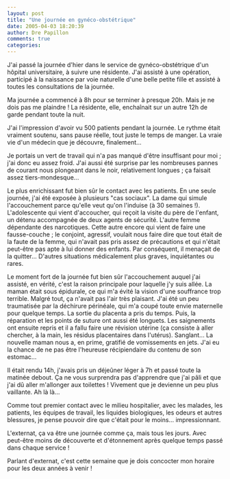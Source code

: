 ```yaml
---
layout: post
title: "Une journée en gynéco-obstétrique"
date: 2005-04-03 18:20:39
author: Dre Papillon
comments: true
categories: 
---
```



J'ai passé la journée d'hier dans le service de gynéco-obstétrique d'un hôpital universitaire, à suivre une résidente.  J'ai assisté à une opération, participé à la naissance par voie naturelle d'une belle petite fille et assisté à toutes les consultations de la journée.

Ma journée a commencé à 8h pour se terminer à presque 20h.  Mais je ne dois pas me plaindre !  La résidente, elle, enchaînait sur un autre 12h de garde pendant toute la nuit.

J'ai l'impression d'avoir vu 500 patients pendant la journée.  Le rythme était vraiment soutenu, sans pause réelle, tout juste le temps de manger.  La vraie vie d'un médecin que je découvre, finalement...

Je portais un vert de travail qui n'a pas manqué d'être insuffisant pour moi ; j'ai donc eu assez froid.  J'ai aussi été surprise par les nombreuses pannes de courant nous plongeant dans le noir, relativement longues ; ça faisait assez tiers-mondesque...

Le plus enrichissant fut bien sûr le contact avec les patients.  En une seule journée, j'ai été exposée à plusieurs "cas sociaux".  La dame qui simule l'accouchement parce qu'elle veut qu'on l'induise (à 30 semaines !).  L'adolescente qui vient d'accoucher, qui reçoit la visite du père de l'enfant, un détenu accompagnée de deux agents de sécurité.  L'autre femme dépendante des narcotiques.  Cette autre encore qui vient de faire une fausse-couche ; le conjoint, agressif, voulait nous faire dire que tout était de la faute de la femme, qui n'avait pas pris assez de précautions et qui n'était peut-être pas apte à lui donner des enfants.  Par conséquent, il menaçait de la quitter...  D'autres situations médicalement plus graves, inquiétantes ou rares.

Le moment fort de la journée fut bien sûr l'accouchement auquel j'ai assisté, en vérité, c'est la raison principale pour laquelle j'y suis allée.  La maman était sous épidurale, ce qui m'a évité la vision d'une souffrance trop terrible.  Malgré tout, ça n'avait pas l'air très plaisant.  J'ai été un peu traumatisée par la déchirure périnéale, qui m'a coupé toute envie maternelle pour quelque temps.  La sortie du placenta a pris du temps.  Puis, la réparation et les points de suture ont aussi été longuets.  Les saignements ont ensuite repris et il a fallu faire une révision utérine (ça consiste à aller chercher, à la main, les résidus placentaires dans l'utérus).  Sanglant...  La nouvelle maman nous a, en prime, gratifié de vomissements en jets.  J'ai eu la chance de ne pas être l'heureuse récipiendaire du contenu de son estomac...

Il était rendu 14h, j'avais pris un déjeûner léger à 7h et passé toute la matinée debout.  Ça ne vous surprendra pas d'apprendre que j'ai pâli et que j'ai dû aller m'allonger aux toilettes !  Vivement que je devienne un peu plus vaillante.  Ah là là...

Comme tout premier contact avec le milieu hospitalier, avec les malades, les patients, les équipes de travail, les liquides biologiques, les odeurs et autres blessures, je pense pouvoir dire que c'était pour le moins... impressionnant.

L'externat, ça va être une journée comme ça, mais tous les jours.  Avec peut-être moins de découverte et d'étonnement après quelque temps passé dans chaque service !

Parlant d'externat, c'est cette semaine que je dois concocter mon horaire pour les deux années à venir !
